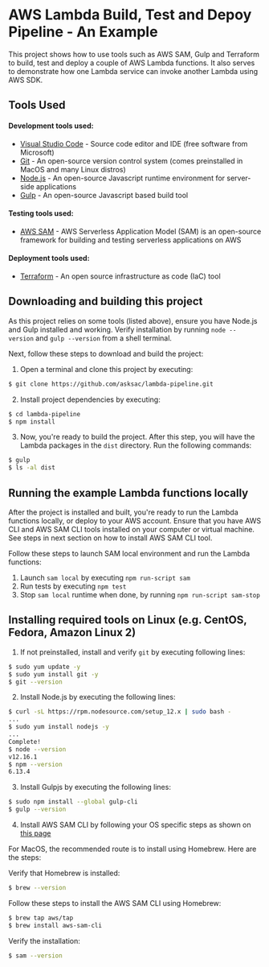 # AWS Lambda Build, Test and Depoy Pipeline - An Example

This project shows how to use tools such as AWS SAM, Gulp and Terraform to build, test and deploy 
a couple of AWS Lambda functions. It also serves to demonstrate how one Lambda service can invoke 
another Lambda using AWS SDK. 

## Tools Used

#### Development tools used: 
* [Visual Studio Code](https://code.visualstudio.com) - Source code editor and IDE (free software 
from Microsoft)
* [Git](https://git-scm.com) - An open-source version control system (comes preinstalled in MacOS 
and many Linux distros)
* [Node.js]() - An open-source Javascript runtime environment for server-side applications
* [Gulp](https://gulpjs.com) - An open-source Javascript based build tool 

#### Testing tools used: 
* [AWS SAM](https://aws.amazon.com/serverless/sam/) - AWS Serverless Application Model (SAM) is 
an open-source framework for building and testing serverless applications on AWS

#### Deployment tools used: 
* [Terraform](https://www.terraform.io) - An open source infrastructure as code (IaC) tool

## Downloading and building this project

As this project relies on some tools (listed above), ensure you have Node.js and Gulp installed and 
working. Verify installation by running `node --version` and `gulp --version` from a shell terminal.

Next, follow these steps to download and build the project: 

1. Open a terminal and clone this project by executing: 
  ```bash
  $ git clone https://github.com/asksac/lambda-pipeline.git
  ``` 

2. Install project dependencies by executing: 
  ```bash
  $ cd lambda-pipeline
  $ npm install
  ```
3. Now, you're ready to build the project. After this step, you will have the Lambda packages in 
  the `dist` directory. Run the following commands: 
  ```bash
  $ gulp
  $ ls -al dist
  ```

## Running the example Lambda functions locally

After the project is installed and built, you're ready to run the Lambda functions locally, or deploy 
to your AWS account. Ensure that you have AWS CLI and AWS SAM CLI tools installed on your computer 
or virtual machine. See steps in next section on how to install AWS SAM CLI tool. 

Follow these steps to launch SAM local environment and run the Lambda functions: 

1. Launch `sam local` by executing `npm run-script sam`
2. Run tests by executing `npm test`
3. Stop `sam local` runtime when done, by running `npm run-script sam-stop`

## Installing required tools on Linux (e.g. CentOS, Fedora, Amazon Linux 2)

1. If not preinstalled, install and verify `git` by executing following lines: 
  ```bash
  $ sudo yum update -y
  $ sudo yum install git -y
  $ git --version
  ```

2. Install Node.js by executing the following lines: 
  ```bash
  $ curl -sL https://rpm.nodesource.com/setup_12.x | sudo bash -
  ...
  $ sudo yum install nodejs -y
  ...
  Complete!
  $ node --version
  v12.16.1
  $ npm --version
  6.13.4
  ```

3. Install Gulpjs by executing the following lines: 
  ```bash
  $ sudo npm install --global gulp-cli
  $ gulp --version
  ```

4. Install AWS SAM CLI by following your OS specific steps as shown on 
[this page](https://docs.aws.amazon.com/serverless-application-model/latest/developerguide/serverless-sam-cli-install.html)

For MacOS, the recommended route is to install using Homebrew. Here are the steps: 

Verify that Homebrew is installed:
```bash
$ brew --version
```

Follow these steps to install the AWS SAM CLI using Homebrew:
```bash
$ brew tap aws/tap
$ brew install aws-sam-cli
```

Verify the installation:
```bash
$ sam --version
```